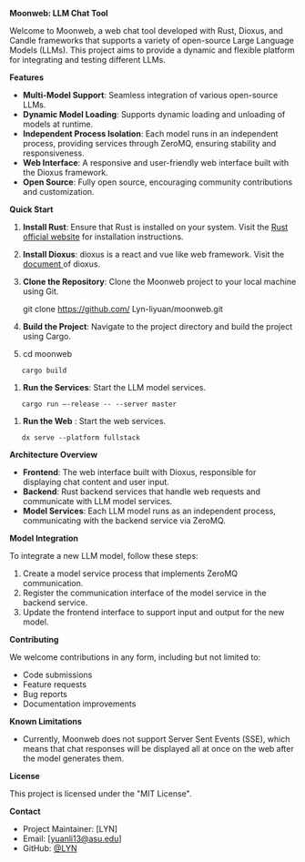**Moonweb: LLM Chat Tool**

Welcome to Moonweb, a web chat tool developed with Rust, Dioxus, and Candle frameworks that supports a variety of open-source Large Language Models (LLMs). This project aims to provide a dynamic and flexible platform for integrating and testing different LLMs.

**Features**

- **Multi-Model Support**: Seamless integration of various open-source LLMs.
- **Dynamic Model Loading**: Supports dynamic loading and unloading of models at runtime.
- **Independent Process Isolation**: Each model runs in an independent process, providing services through ZeroMQ, ensuring stability and responsiveness.
- **Web Interface**: A responsive and user-friendly web interface built with the Dioxus framework.
- **Open Source**: Fully open source, encouraging community contributions and customization.

**Quick Start**

1. **Install Rust**: Ensure that Rust is installed on your system. Visit the [Rust official website](https://www.rust-lang.org/) for installation instructions.
1. **Install Dioxus**: dioxus is a react and vue like web framework. Visit the [document ](https://dioxuslabs.com/learn/0.5/getting_started)of dioxus.
1. **Clone the Repository**: Clone the Moonweb project to your local machine using Git.

   git clone https://github.com/ Lyn-liyuan/moonweb.git

1. **Build the Project**: Navigate to the project directory and build the project using Cargo.
1. cd moonweb
```shell
   cargo build
```
1. **Run the Services**: Start the LLM model services.
```shell
   cargo run –-release -- --server master
```
1. **Run the Web** : Start the web services.
```shell
   dx serve --platform fullstack
```
**Architecture Overview**

- **Frontend**: The web interface built with Dioxus, responsible for displaying chat content and user input.
- **Backend**: Rust backend services that handle web requests and communicate with LLM model services.
- **Model Services**: Each LLM model runs as an independent process, communicating with the backend service via ZeroMQ.

**Model Integration**

To integrate a new LLM model, follow these steps:

1. Create a model service process that implements ZeroMQ communication.
1. Register the communication interface of the model service in the backend service.
1. Update the frontend interface to support input and output for the new model.

**Contributing**

We welcome contributions in any form, including but not limited to:

- Code submissions
- Feature requests
- Bug reports
- Documentation improvements


**Known Limitations**

- Currently, Moonweb does not support Server Sent Events (SSE), which means that chat responses will be displayed all at once on the web after the model generates them.

**License**

This project is licensed under the "MIT License".

**Contact**

- Project Maintainer: [LYN]
- Email: [yuanli13@asu.edu]
- GitHub: [@LYN](https://github.com/Lyn-liyuan)
